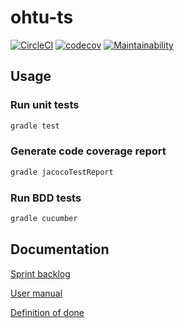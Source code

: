 # ohtu-ts

[![CircleCI](https://circleci.com/gh/joonashak/ohtu-ts.svg?style=svg)](https://circleci.com/gh/joonashak/ohtu-ts)
[![codecov](https://codecov.io/gh/joonashak/ohtu-ts/branch/master/graph/badge.svg)](https://codecov.io/gh/joonashak/ohtu-ts)
[![Maintainability](https://api.codeclimate.com/v1/badges/ab2398877100ad796899/maintainability)](https://codeclimate.com/github/joonashak/ohtu-ts/maintainability)

## Usage

### Run unit tests

```bash
gradle test
```

### Generate code coverage report

```bash
gradle jacocoTestReport
```

### Run BDD tests

```bash
gradle cucumber
```

## Documentation

[Sprint backlog](https://docs.google.com/spreadsheets/d/1Ac3qACtyknZ2TekVcMgAAftpzhx3A5oApzwwDwFgvnk/edit#gid=7)

[User manual](docs/user_manual.md)

[Definition of done](docs/definition_of_done.md)

